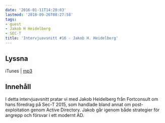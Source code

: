 ```yaml
---
date: '2016-01-11T14:20:03'
lastmod: '2018-09-26T08:27:58'
tags:
- guest
- Jakob H Heidelberg
- SEC-T
title: 'Intervjuavsnitt #16 - Jakob H. Heidelberg'
---
```

## Lyssna

iTunes \| [mp3](http://traffic.libsyn.com/sakerhetspodcasten/0x08_Sec-T_Jakob_H_Heidelberg_mixdown_v2.mp3)

## Innehåll

I detta intervjuavsnitt pratar vi med Jakob Heidelberg från Fortconsult om hans föredrag
på Sec-T 2015, som handlade bland annat om post-exploitation genom Active Directory.
Jakob går igenom både strategier för angrepp och försvar i ett modernt AD.
